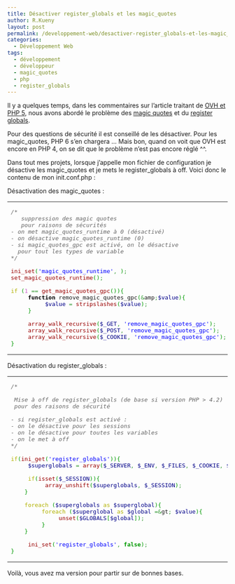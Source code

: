 ```yaml
---
title: Désactiver register_globals et les magic_quotes
author: R.Kueny
layout: post
permalink: /developpement-web/desactiver-register_globals-et-les-magic_quotes
categories:
  - Développement Web
tags:
  - développement
  - développeur
  - magic_quotes
  - php
  - register_globals
---
```

Il y a quelques temps, dans les commentaires sur l&rsquo;article traitant de <a href="http://rkueny.fr/developpement-web/ovh-et-php5" target="_blank">OVH et PHP 5</a>, nous avons abordé le problème des <a href="http://fr3.php.net/magic_quotes" target="_blank">magic quotes</a> et du <a href="http://fr.php.net/manual/fr/ini.core.php" target="_blank">register globals</a>.

Pour des questions de sécurité il est conseillé de les désactiver. Pour les magic_quotes, PHP 6 s&rsquo;en chargera &#8230; Mais bon, quand on voit que OVH est encore en PHP 4, on se dit que le problème n&rsquo;est pas encore réglé ^^.

Dans tout mes projets, lorsque j&rsquo;appelle mon fichier de configuration je désactive les magic\_quotes et je mets le register\_globals à off. Voici donc le contenu de mon init.conf.php :

<!--more-->

Désactivation des magic_quotes :

<div class="wp_syntax">
  <table>
    <tr>
      <td class="code">
        <pre class="php" style="font-family:monospace;"><span style="color: #666666; font-style: italic;">/*
   suppression des magic quotes
   pour raisons de sécurités
- on met magic_quotes_runtime à 0 (désactivé)
- on désactive magic_quotes_runtime (0)
- si magic_quotes_gpc est activé, on le désactive
  pour tout les types de variable
*/</span>
&nbsp;
<span style="color: #990000;">ini_set</span><span style="color: #009900;">&#40;</span><span style="color: #0000ff;">'magic_quotes_runtime'</span><span style="color: #339933;">,</span> <span style="color: #cc66cc;"></span><span style="color: #009900;">&#41;</span><span style="color: #339933;">;</span>
<span style="color: #990000;">set_magic_quotes_runtime</span><span style="color: #009900;">&#40;</span><span style="color: #cc66cc;"></span><span style="color: #009900;">&#41;</span><span style="color: #339933;">;</span>
&nbsp;
<span style="color: #b1b100;">if</span> <span style="color: #009900;">&#40;</span><span style="color: #cc66cc;">1</span> <span style="color: #339933;">==</span> <span style="color: #990000;">get_magic_quotes_gpc</span><span style="color: #009900;">&#40;</span><span style="color: #009900;">&#41;</span><span style="color: #009900;">&#41;</span><span style="color: #009900;">&#123;</span>
     <span style="color: #000000; font-weight: bold;">function</span> remove_magic_quotes_gpc<span style="color: #009900;">&#40;</span><span style="color: #339933;">&</span>amp<span style="color: #339933;">;</span><span style="color: #000088;">$value</span><span style="color: #009900;">&#41;</span><span style="color: #009900;">&#123;</span>
          <span style="color: #000088;">$value</span> <span style="color: #339933;">=</span> <span style="color: #990000;">stripslashes</span><span style="color: #009900;">&#40;</span><span style="color: #000088;">$value</span><span style="color: #009900;">&#41;</span><span style="color: #339933;">;</span>
     <span style="color: #009900;">&#125;</span>
&nbsp;
     <span style="color: #990000;">array_walk_recursive</span><span style="color: #009900;">&#40;</span><span style="color: #000088;">$_GET</span><span style="color: #339933;">,</span> <span style="color: #0000ff;">'remove_magic_quotes_gpc'</span><span style="color: #009900;">&#41;</span><span style="color: #339933;">;</span>
     <span style="color: #990000;">array_walk_recursive</span><span style="color: #009900;">&#40;</span><span style="color: #000088;">$_POST</span><span style="color: #339933;">,</span> <span style="color: #0000ff;">'remove_magic_quotes_gpc'</span><span style="color: #009900;">&#41;</span><span style="color: #339933;">;</span>
     <span style="color: #990000;">array_walk_recursive</span><span style="color: #009900;">&#40;</span><span style="color: #000088;">$_COOKIE</span><span style="color: #339933;">,</span> <span style="color: #0000ff;">'remove_magic_quotes_gpc'</span><span style="color: #009900;">&#41;</span><span style="color: #339933;">;</span>
<span style="color: #009900;">&#125;</span></pre>
      </td>
    </tr>
  </table>
</div>

Désactivation du register_globals :

<div class="wp_syntax">
  <table>
    <tr>
      <td class="code">
        <pre class="php" style="font-family:monospace;"><span style="color: #666666; font-style: italic;">/*
&nbsp;
 Mise à off de register_globals (de base si version PHP &gt; 4.2)
 pour des raisons de sécurité
&nbsp;
- si register_globals est activé :
- on le désactive pour les sessions
- on le désactive pour toutes les variables
- on le met à off
*/</span>
&nbsp;
<span style="color: #b1b100;">if</span><span style="color: #009900;">&#40;</span><span style="color: #990000;">ini_get</span><span style="color: #009900;">&#40;</span><span style="color: #0000ff;">'register_globals'</span><span style="color: #009900;">&#41;</span><span style="color: #009900;">&#41;</span><span style="color: #009900;">&#123;</span>
     <span style="color: #000088;">$superglobals</span> <span style="color: #339933;">=</span> <span style="color: #990000;">array</span><span style="color: #009900;">&#40;</span><span style="color: #000088;">$_SERVER</span><span style="color: #339933;">,</span> <span style="color: #000088;">$_ENV</span><span style="color: #339933;">,</span> <span style="color: #000088;">$_FILES</span><span style="color: #339933;">,</span> <span style="color: #000088;">$_COOKIE</span><span style="color: #339933;">,</span> <span style="color: #000088;">$_POST</span><span style="color: #339933;">,</span> <span style="color: #000088;">$_GET</span><span style="color: #009900;">&#41;</span><span style="color: #339933;">;</span>
&nbsp;
     <span style="color: #b1b100;">if</span><span style="color: #009900;">&#40;</span><span style="color: #990000;">isset</span><span style="color: #009900;">&#40;</span><span style="color: #000088;">$_SESSION</span><span style="color: #009900;">&#41;</span><span style="color: #009900;">&#41;</span><span style="color: #009900;">&#123;</span>
          <span style="color: #990000;">array_unshift</span><span style="color: #009900;">&#40;</span><span style="color: #000088;">$superglobals</span><span style="color: #339933;">,</span> <span style="color: #000088;">$_SESSION</span><span style="color: #009900;">&#41;</span><span style="color: #339933;">;</span>
    <span style="color: #009900;">&#125;</span>
&nbsp;
    <span style="color: #b1b100;">foreach</span> <span style="color: #009900;">&#40;</span><span style="color: #000088;">$superglobals</span> <span style="color: #b1b100;">as</span> <span style="color: #000088;">$superglobal</span><span style="color: #009900;">&#41;</span><span style="color: #009900;">&#123;</span>
         <span style="color: #b1b100;">foreach</span> <span style="color: #009900;">&#40;</span><span style="color: #000088;">$superglobal</span> <span style="color: #b1b100;">as</span> <span style="color: #000088;">$global</span> <span style="color: #339933;">=&</span>gt<span style="color: #339933;">;</span> <span style="color: #000088;">$value</span><span style="color: #009900;">&#41;</span><span style="color: #009900;">&#123;</span>
              <span style="color: #990000;">unset</span><span style="color: #009900;">&#40;</span><span style="color: #000088;">$GLOBALS</span><span style="color: #009900;">&#91;</span><span style="color: #000088;">$global</span><span style="color: #009900;">&#93;</span><span style="color: #009900;">&#41;</span><span style="color: #339933;">;</span>
         <span style="color: #009900;">&#125;</span>
    <span style="color: #009900;">&#125;</span>
&nbsp;
     <span style="color: #990000;">ini_set</span><span style="color: #009900;">&#40;</span><span style="color: #0000ff;">'register_globals'</span><span style="color: #339933;">,</span> <span style="color: #009900; font-weight: bold;">false</span><span style="color: #009900;">&#41;</span><span style="color: #339933;">;</span>
<span style="color: #009900;">&#125;</span></pre>
      </td>
    </tr>
  </table>
</div>

Voilà, vous avez ma version pour partir sur de bonnes bases.